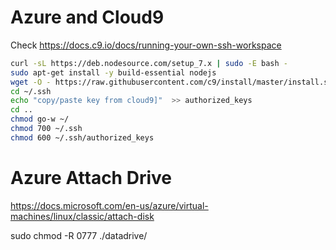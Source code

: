 # Azure and Cloud9
Check https://docs.c9.io/docs/running-your-own-ssh-workspace
```bash
curl -sL https://deb.nodesource.com/setup_7.x | sudo -E bash -
sudo apt-get install -y build-essential nodejs 
wget -O - https://raw.githubusercontent.com/c9/install/master/install.sh | bash
cd ~/.ssh
echo "copy/paste key from cloud9]"  >> authorized_keys
cd ..
chmod go-w ~/
chmod 700 ~/.ssh
chmod 600 ~/.ssh/authorized_keys

```
# Azure Attach Drive
https://docs.microsoft.com/en-us/azure/virtual-machines/linux/classic/attach-disk

sudo chmod -R 0777 ./datadrive/